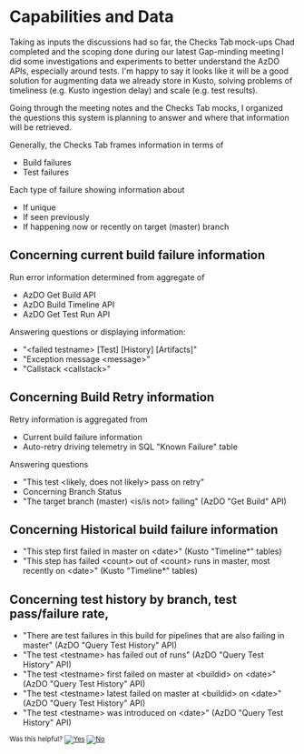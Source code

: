 # Capabilities and Data

Taking as inputs the discussions had so far, the Checks Tab mock-ups Chad completed and the scoping done during our latest Gap-minding meeting I did some investigations and experiments to better understand the AzDO APIs, especially around tests. I'm happy to say it looks like it will be a good solution for augmenting data we already store in Kusto, solving problems of timeliness (e.g. Kusto ingestion delay) and scale (e.g. test results).  

Going through the meeting notes and the Checks Tab mocks, I organized the questions this system is planning to answer and where that information will be retrieved.  

Generally, the Checks Tab frames information in terms of

- Build failures
- Test failures

Each type of failure showing information about 

- If unique
- If seen previously
- If happening now or recently on target (master) branch 

## Concerning current build failure information 

Run error information determined from aggregate of 

- AzDO Get Build API 
- AzDO Build Timeline API 
- AzDO Get Test Run API 

Answering questions or displaying information:  

- "\<failed testname> [Test] [History] [Artifacts]" 
- "Exception message \<message>" 
- "Callstack \<callstack>" 

## Concerning Build Retry information 

Retry information is aggregated from 

- Current build failure information 
- Auto-retry driving telemetry in SQL "Known Failure" table 

Answering questions 

- "This test \<likely, does not likely> pass on retry" 
- Concerning Branch Status 
- "The target branch (master) \<is/is not> failing" (AzDO "Get Build" API) 

## Concerning Historical build failure information 

- "This step first failed in master on \<date>" (Kusto "Timeline*" tables) 
- "This step has failed \<count> out of \<count> runs in master, most recently on \<date>" (Kusto "Timeline*" tables) 

## Concerning test history by branch, test pass/failure rate,  

- "There are test failures in this build for pipelines that are also failing in master" (AzDO "Query Test History" API) 
- "The test \<testname> has failed <count> out of <count> runs" (AzDO "Query Test History" API) 
- "The test \<testname> first failed on master at \<buildid> on \<date>" (AzDO "Query Test History" API) 
- "The test \<testname> latest failed on master at \<buildid> on \<date>" (AzDO "Query Test History" API) 
- "The test \<testname> was introduced on \<date>" (AzDO "Query Test History" API) 

<!-- Begin Generated Content: Doc Feedback -->
<sub>Was this helpful? [![Yes](https://helix.dot.net/f/ip/5?p=Documentation%5CProject-Docs%5CDev%20WF%20Actionable%20PRs%5CCapabilities%20and%20Data.md)](https://helix.dot.net/f/p/5?p=Documentation%5CProject-Docs%5CDev%20WF%20Actionable%20PRs%5CCapabilities%20and%20Data.md) [![No](https://helix.dot.net/f/in)](https://helix.dot.net/f/n/5?p=Documentation%5CProject-Docs%5CDev%20WF%20Actionable%20PRs%5CCapabilities%20and%20Data.md)</sub>
<!-- End Generated Content-->
